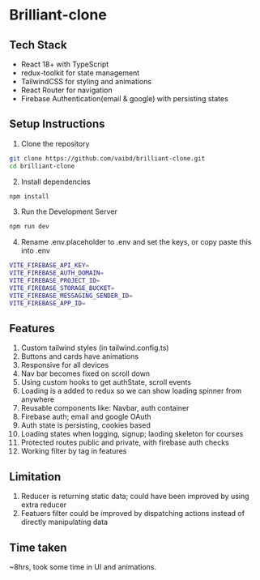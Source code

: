 # Brilliant-clone

## Tech Stack

- React 18+ with TypeScript
- redux-toolkit for state management
- TailwindCSS for styling and animations
- React Router for navigation
- Firebase Authentication(email & google) with persisting states


## Setup Instructions

1. Clone the repository
```bash
git clone https://github.com/vaibd/brilliant-clone.git
cd brilliant-clone
```
2. Install dependencies
```bash
npm install
```
3. Run the Development Server
```bash
npm run dev
```
4. Rename .env.placeholder to .env and set the keys, or copy paste this into .env
```bash
VITE_FIREBASE_API_KEY=
VITE_FIREBASE_AUTH_DOMAIN=
VITE_FIREBASE_PROJECT_ID=
VITE_FIREBASE_STORAGE_BUCKET=
VITE_FIREBASE_MESSAGING_SENDER_ID=
VITE_FIREBASE_APP_ID=
```
## Features
1. Custom tailwind styles (in tailwind.config.ts)
2. Buttons and cards have animations
3. Responsive for all devices
4. Nav bar becomes fixed on scroll down
5. Using custom hooks to get authState, scroll events
6. Loading is a added to redux so we can show loading spinner from anywhere
7. Reusable components like: Navbar, auth container
8. Firebase auth; email and google OAuth
9. Auth state is persisting, cookies based
10. Loading states when logging, signup; laoding skeleton for courses
11. Protected routes public and private, with firebase auth checks
12. Working filter by tag in features

## Limitation
1. Reducer is returning static data; could have been improved by using extra reducer
2. Featuers filter could be improved by dispatching actions instead of directly manipulating data

## Time taken
~8hrs, took some time in UI and animations.
